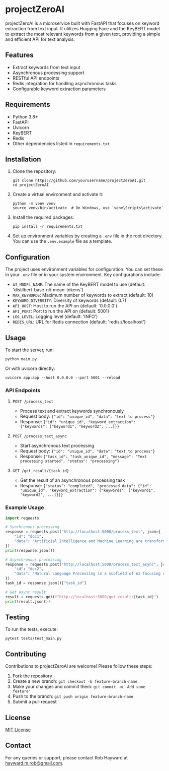 # projectZeroAI

projectZeroAI is a microservice built with FastAPI that focuses on keyword extraction from text input. 
It utilizes Hugging Face and the KeyBERT model to extract the most relevant keywords from a given text, providing a simple and efficient API for text analysis.

## Features

- Extract keywords from text input
- Asynchronous processing support
- RESTful API endpoints
- Redis integration for handling asynchronous tasks
- Configurable keyword extraction parameters

## Requirements

- Python 3.8+
- FastAPI
- Uvicorn
- KeyBERT
- Redis
- Other dependencies listed in `requirements.txt`

## Installation

1. Clone the repository:
   ```
   git clone https://github.com/yourusername/projectZeroAI.git
   cd projectZeroAI
   ```

2. Create a virtual environment and activate it:
   ```
   python -m venv venv
   source venv/bin/activate  # On Windows, use `venv\Scripts\activate`
   ```

3. Install the required packages:
   ```
   pip install -r requirements.txt
   ```

4. Set up environment variables by creating a `.env` file in the root directory. You can use the `.env.example` file as a template.

## Configuration

The project uses environment variables for configuration. You can set these in your `.env` file or in your system environment. Key configurations include:

- `AI_MODEL_NAME`: The name of the KeyBERT model to use (default: 'distilbert-base-nli-mean-tokens')
- `MAX_KEYWORDS`: Maximum number of keywords to extract (default: 10)
- `KEYWORD_DIVERSITY`: Diversity of keywords (default: 0.7)
- `API_HOST`: Host to run the API on (default: '0.0.0.0')
- `API_PORT`: Port to run the API on (default: 5001)
- `LOG_LEVEL`: Logging level (default: 'INFO')
- `REDIS_URL`: URL for Redis connection (default: 'redis://localhost')

## Usage

To start the server, run:

```
python main.py
```

Or with uvicorn directly:

```
uvicorn app:app --host 0.0.0.0 --port 5001 --reload
```

### API Endpoints

1. `POST /process_text`
   - Process text and extract keywords synchronously
   - Request body: `{"id": "unique_id", "data": "text to process"}`
   - Response: `{"id": "unique_id", "keyword_extraction": {"keywords": ["keyword1", "keyword2", ...]}}`

2. `POST /process_text_async`
   - Start asynchronous text processing
   - Request body: `{"id": "unique_id", "data": "text to process"}`
   - Response: `{"task_id": "task_unique_id", "message": "Text processing started", "status": "processing"}`

3. `GET /get_result/{task_id}`
   - Get the result of an asynchronous processing task
   - Response: `{"status": "completed", "processed_data": {"id": "unique_id", "keyword_extraction": {"keywords": ["keyword1", "keyword2", ...]}}}`

### Example Usage

```python
import requests

# Synchronous processing
response = requests.post("http://localhost:5000/process_text", json={
    "id": "doc1",
    "data": "Artificial Intelligence and Machine Learning are transforming various industries."
})
print(response.json())

# Asynchronous processing
response = requests.post("http://localhost:5000/process_text_async", json={
    "id": "doc2",
    "data": "Natural Language Processing is a subfield of AI focusing on human-computer interactions."
})
task_id = response.json()["task_id"]

# Get async result
result = requests.get(f"http://localhost:5000/get_result/{task_id}")
print(result.json())
```

## Testing

To run the tests, execute:

```
pytest tests/test_main.py
```

## Contributing

Contributions to projectZeroAI are welcome! Please follow these steps:

1. Fork the repository
2. Create a new branch: `git checkout -b feature-branch-name`
3. Make your changes and commit them: `git commit -m 'Add some feature'`
4. Push to the branch: `git push origin feature-branch-name`
5. Submit a pull request

## License

[MIT License](LICENSE)

## Contact

For any queries or support, please contact Rob Hayward at hayward.m.rob@gmail.com.